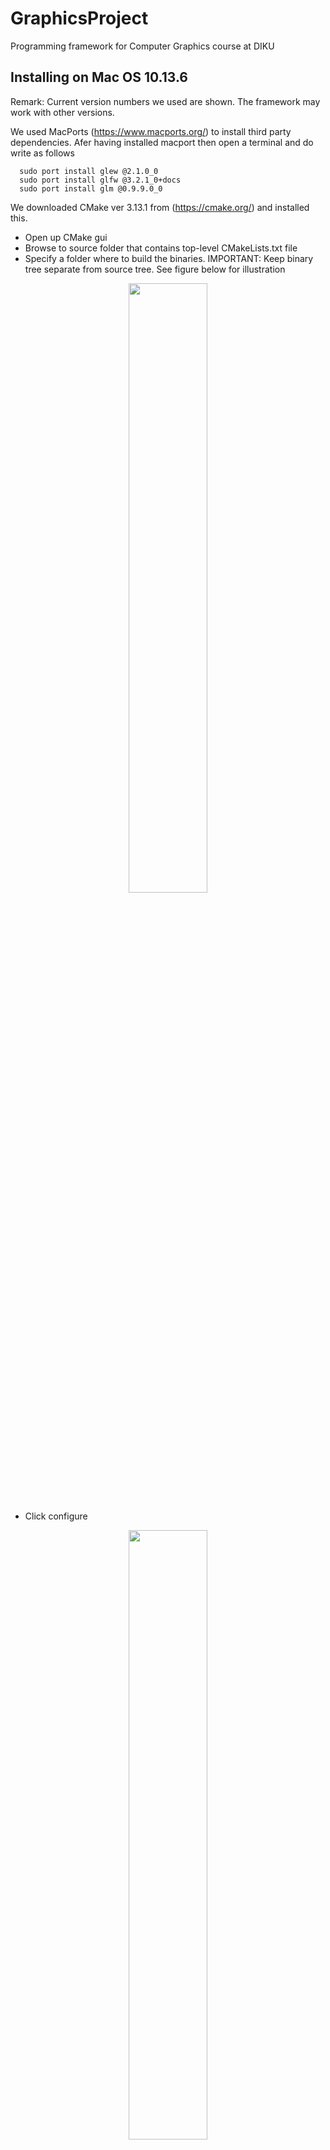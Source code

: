 # GraphicsProject
Programming framework for Computer Graphics course at DIKU

## Installing on Mac OS 10.13.6

Remark: Current version numbers we used are shown. The framework may work with other versions.

We used MacPorts (https://www.macports.org/) to install third party dependencies. Afer having installed macport then open a terminal and do write as follows

```console  
  sudo port install glew @2.1.0_0
  sudo port install glfw @3.2.1_0+docs
  sudo port install glm @0.9.9.0_0
```

We downloaded CMake ver 3.13.1 from (https://cmake.org/) and installed this.

* Open up CMake gui
* Browse to source folder that contains top-level CMakeLists.txt file
* Specify a folder where to build the binaries. IMPORTANT: Keep binary tree separate from source tree. See figure below for illustration

<center>
<img src="Documentation/macos/cmake_gui.png" width="50%">
</center>

* Click configure

<center>
<img src="Documentation/macos/cmake_first_configure.png" width="50%">
</center>

* Inspect CMake variables to see if you need to specify anything
* Click configure until no pink entries are shown

<center>
<img src="Documentation/macos/cmake_second_configure.png" width="50%">
</center>

* Click generate

<center>
<img src="Documentation/macos/cmake_generate.png" width="50%">
</center>

* Click open project, you should see your IDE open op.

<center>
<img src="Documentation/macos/cmake_open_project.png" width="50%">
</center>

Finally you can build all using your favourite IDE environment

## Installing on Windows

Remark: The framework may work with other versions than what is used below.

For our Windows installation we will be using Visual Studio as our compiler and IDE, and Vcpkg as our library manager. Codeblocks or another compiler/IDE should be just as viable as Visual Studio, however the following procedure has yet to be tested with anything but Visual Studio.

The following is done in Windows 10 with Visual Studio 2017 and Windows PowerShell.

Before continuing ensure that git and a version of Visual Studio is installed. If you have not already done so, download/clone this project to your machine.



#### Vcpkg

Use the 'Quick Start' guide on  https://github.com/Microsoft/vcpkg to install Vcpkg.



#### GLEW, GLFW & GLM

When Vcpkg is installed, navigate to the root folder of Vcpkg and run the following three commands:

##### For Visual Studio 2017 (32bit versions)

```console  
.\vcpkg.exe install glfw3:x86-windows
.\vcpkg.exe install glew:x86-windows
.\vcpkg.exe install glm:x86-windows
```

##### For Visual Studio 2019 (64bit versions)

```console  
.\vcpkg.exe install glfw3:x64-windows
.\vcpkg.exe install glew:x64-windows
.\vcpkg.exe install glm:x64-windows
```

At the time of writing the latest versions of these packages are 3.3-3, 2.1.0-6 and 0.9.9.5-3, respectively.

Use the ``.\vcpkg.exe list `` command to ensure that these three packages are properly installed. The result of the command should look something like this (and similar for Visual Studio 2019):

<center>
<img src="Documentation/windows/vcpkg-list.png" width="100%">
</center>

#### CMake

We downloaded CMake ver 3.15.5 from (https://cmake.org/) and installed this via
the installer.

* Open up CMake gui
* Browse to the source folder that contains the top-level CMakeLists.txt file (./GraphicsFolder/)
* Specify a folder where to build the binaries. IMPORTANT: Keep binary tree separate from source tree. We create a ./GraphicsFolder/Build folder for our binaries. See image below for illustration:

<center>
<img src="Documentation/windows/cmake-buildfolder.png" width="100%">
</center>

* Click 'Configure' once. This will prompt a window where you must select a generator. We choose the 'Visual Studio 15 2017' option. You need to select an option that matches your installed compiler/IDE. After selecting a generator, ensure that 'Specify toolchain file for cross-compiling' is selected as seen in the image below:

<center>
<img src="Documentation/windows/cmake-generator.png" width="50%">
</center>

* Click 'Next' and specify the full path to the '...\vcpkg\scripts\buildsystems\vcpkg.cmake' file as shown in the image below:

<center>
<img src="Documentation/windows/cmake-toolchain.png" width="50%">
</center>

* Click 'Finish' and the configuration process will automatically start.
* The configuration might fail at this point. If so, ensure that the 'VCPKG_TARGET_TRIPLET' value is properly set in the CMake window. It must be set to 'x86-windows' for Visual Studio 2017 and 'x64-windows' for Visual Studio 2019. In other words it must match the versions you chose to download through vcpkg. (If you have downloaded both 32bit and 64bit versions of the packages you may have to manually correct the filepaths for 'GLEW_DIR', 'GLM_DIR' & 'glfw3_DIR' before configurating again.)
* There should be no configuration left to be done and everything should be setup properly now. Should there still be configuration left to be done, then do so now, before clicking 'Configure' again.
* Once the configuration has succeeded, click 'Generate'.
* Upon generation success click 'Open Project' to open the project in Visual Studio.

Use Visual Studio to build the project to ensure that everything is setup properly. If build errors occur please revise the above steps.

You are now good to go!



#### Running the project

You should now have a solution with name 'GRAPHICS_PROJECT' and several targets as shown in the image below:

<center>
<img src="Documentation/windows/visualstudio-targets1.png" width="35%">
</center>

To change target right click any of the 'assignment-X' subprojects and click 'Set as StartUp Project'. The active subproject is the one in bold. When changed to any of the assignment projects run the project by clicking 'Local Windows Debugger' in Visual Studio as shown below:

<center>
<img src="Documentation/windows/visualstudio-run.png" width="50%">
</center>



## Installing on Linux

How to install third party dependencies will vary depending on the linux distro that you are using. Even if you are using a different package manager the process should be the same.

**Ubuntu:**
```console  
  sudo apt install libglew-dev 
  sudo apt install libglfw-dev 
  sudo apt install libglm-dev
```

**Arch:**
```console  
  sudo pacman -S glew 
  sudo pacman -S glfw-x11
  sudo pacman -S glfw-docs
  sudo pacman -S glm
```



We downloaded CMake ver 3.13.1 from (https://cmake.org/) and installed this. On arch you should be able to get the newest version of CMake using pacman
```console
  sudo pacman -S cmake
```

### CMake
* Open up a terminal and navigate to `./GraphicsProject`
* Run
```console
  mkdir build
  cd build
  cmake ..
  make all
```

If CMake fails because it can't find GLM and OpenGL open up `CMakeLists.txt` and edit line 20 from `FIND_PACKAGE(GLM)` to `FIND_PACKAGE(glm)` and line 27 from `FIND_PACKAGE(OPENGL)` to `FIND_PACKAGE(OpenGL)`



